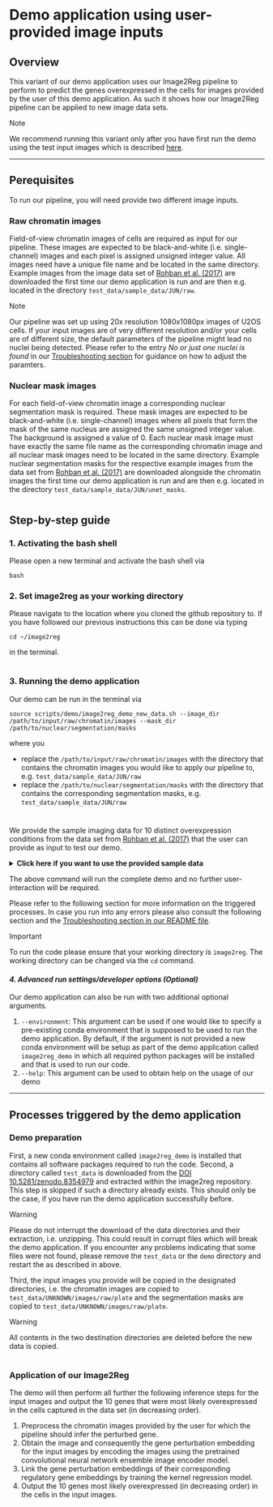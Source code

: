 # Demo application using user-provided image inputs

## Overview

This variant of our demo application uses our Image2Reg pipeline to perform to predict the genes overexpressed in the cells for images provided by the user of this demo application. As such it shows how our Image2Reg pipeline can be applied to new image data sets. 

> [!NOTE]
> We recommend running this variant only after you have first run the demo using the test input images which is described [here](test_demo.md).

---

## Perequisites
To run our pipeline, you will need provide two different image inputs.

### Raw chromatin images
Field-of-view chromatin images of cells are required as input for our pipeline. These images are expected to be black-and-white (i.e. single-channel) images and each pixel is assigned unsigned integer value.
All images need have a unique file name and be located in the same directory. Example images from the image data set of [Rohban et al. (2017)](https://doi.org/10.7554/eLife.24060) are downloaded the first time our demo application is run and are then e.g. located in the directory ``test_data/sample_data/JUN/raw``.

> [!NOTE]
> Our pipeline was set up using 20x resolution 1080x1080px images of U2OS cells. If your input images are of very different resolution and/or your cells are of different size, the default parameters of the pipeline might lead no nuclei being detected. Please refer to the entry *No or just one nuclei is found* in our [Troubleshooting section](README.md#Troubleshooting/Support) for guidance on how to adjust the paramters.

### Nuclear mask images
For each field-of-view chromatin image a corresponding nuclear segmentation mask is required. These mask images are expected to be black-and-white (i.e. single-channel) images where all pixels that form the mask of the same nucleus are assigned the same unsigned integer value.
The background is assigned a value of 0. Each nuclear mask image must have exactly the same file name as the corresponding chromatin image and all nuclear mask images need to be located in the same directory. Example nuclear segmentation masks for the respective example images from the data set from [Rohban et al. (2017)](https://doi.org/10.7554/eLife.24060) are downloaded alongside the chromatin images the first time our demo application is run and are then e.g. located in the directory ``test_data/sample_data/JUN/unet_masks``.


#

## Step-by-step guide

### 1. Activating the bash shell
Please open a new terminal and activate the bash shell via
```
bash
```

### 2. Set image2reg as your working directory
Please navigate to the location where you cloned the github repository to.
If you have followed our previous instructions this can be done via typing

```
cd ~/image2reg
```
 in the terminal.

 #

 ### 3. Running the demo application 

Our demo can be run in the terminal via

 ```
source scripts/demo/image2reg_demo_new_data.sh --image_dir /path/to/input/raw/chromatin/images --mask_dir /path/to/nuclear/segmentation/masks
```
where you 
- replace the ``/path/to/input/raw/chromatin/images`` with the directory that contains the chromatin images you would like to apply our pipeline to, e.g. ``test_data/sample_data/JUN/raw``
- replace the ``/path/to/nuclear/segmentation/masks`` with the directory that contains the corresponding segmentation masks, e.g. ``test_data/sample_data/JUN/raw``

#

We provide the sample imaging data for 10 distinct overexpression conditions from the data set from [Rohban et al. (2017)](https://doi.org/10.7554/eLife.24060) that the user can provide as input to test our demo.

<details>
  <summary>
    <b>Click here if you want to use the provided sample data</b>
  </summary>

| Overexpression condition | Command | 
| --- | --- |
| **BRAF** | ``source scripts/demo/image2reg_demo_new_data.sh --image_dir test_data/sample_data/BRAF/raw --mask_dir test_data_sample_data/BRAF/unet_masks`` |
| **CEBPA** | ``source scripts/demo/image2reg_demo_new_data.sh --image_dir test_data/sample_data/CEBPA/raw --mask_dir test_data_sample_data/CEBPA/unet_masks`` |
| **CREB1** | ``source scripts/demo/image2reg_demo_new_data.sh --image_dir test_data/sample_data/CREB1/raw --mask_dir test_data_sample_data/CREB1/unet_masks`` |
| **JUN** | ``source scripts/demo/image2reg_demo_new_data.sh --image_dir test_data/sample_data/JUN/raw --mask_dir test_data_sample_data/JUN/unet_masks`` |
| **PRKCE** | ```source scripts/demo/image2reg_demo_new_data.sh --image_dir test_data/sample_data/PRKCE/raw --mask_dir test_data_sample_data/PRKCE/unet_masks`` |
| **RAF1** | ``source scripts/demo/image2reg_demo_new_data.sh --image_dir test_data/sample_data/RAF1/raw --mask_dir test_data_sample_data/RAF1/unet_masks`` |
| **RELB** | ``source scripts/demo/image2reg_demo_new_data.sh --image_dir test_data/sample_data/RELB/raw --mask_dir test_data_sample_data/RELB/unet_masks`` |
| **RHOA**| ``source scripts/demo/image2reg_demo_new_data.sh --image_dir test_data/sample_data/RHOA/raw --mask_dir test_data_sample_data/RHOA/unet_masks`` |
| **SMAD4** | ``source scripts/demo/image2reg_demo_new_data.sh --image_dir test_data/sample_data/SMAD4/raw --mask_dir test_data_sample_data/SMAD4/unet_masks`` |
| **SREBF1** | ``source scripts/demo/image2reg_demo_new_data.sh --image_dir test_data/sample_data/SREBF1/raw --mask_dir test_data_sample_data/SREBF1/unet_masks`` |
  
</details>

The above command will run the complete demo and no further user-interaction will be required.

Please refer to the following section for more information on the triggered processes. In case you run into any errors please also consult the following section and the [Troubleshooting section in our README file](README.md#Troubleshooting/Support).

> [!IMPORTANT]
> To run the code please ensure that your working directory is ``image2reg``. The working directory can be changed via the ``cd`` command.


#### *4. Advanced run settings/developer options (Optional)*
Our demo application can also be run with two additional optional arguments.
1. ``--environment``:    This argument can be used if one would like to specify a pre-existing conda environment that is supposed to be used to run the demo application. By default, if the argument is not provided a new conda environment will be setup as part of the demo application called ``image2reg_demo`` in which all required python packages will be installed and that is used to run our code.
2. ``--help``:    This argument can be used to obtain help on the usage of our demo

---

## Processes triggered by the demo application

### Demo preparation
First, a new conda environment called ``image2reg_demo`` is installed that contains all software packages required to run the code.
Second, a directory called ``test_data`` is downloaded from the [DOI 10.5281/zenodo.8354979](https://doi.org/10.5281/zenodo.8354979) and extracted within the image2reg repository. This step is skipped if such a directory already exists. This should only be the case, if you have run the demo application successfully before.

> [!WARNING]
> Please do not interrupt the download of the data directories and their extraction, i.e. unzipping. This could result in corrupt files which will break the demo application. If you encounter any problems indicating that some files were not found, please remove the ``test_data`` or the ``demo`` directory and restart the as described in above.

Third, the input images you provide will be copied in the designated directories, i.e. the chromatin images are copied to ``test_data/UNKNOWN/images/raw/plate`` and the segmentation masks are copied to ``test_data/UNKNOWN/images/raw/plate``.

> [!WARNING]
> All contents in the two destination directories are deleted before the new data is copied.

#

### Application of our Image2Reg
 
The demo will then perform all further the following inference steps for the input images and output the 10 genes that were most likely overexpressed in the cells captured in the data set (in decreasing order).

1. Preprocess the chromatin images provided by the user for which the pipeline should infer the perturbed gene.
2. Obtain the image and consequently the gene perturbation embedding for the input images by encoding the images using the pretrained convolutional neural network ensemble image encoder model.
3. Link the gene perturbation embeddings of their corresponding regulatory gene embeddings by training the kernel regression model.
4. Output the 10 genes most likely overexpressed (in decreasing order) in the cells in the input images.


